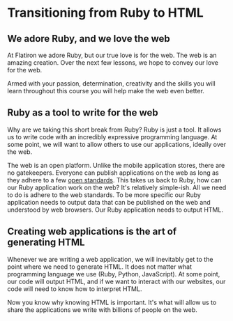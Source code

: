 # Transitioning from Ruby to HTML

## We adore Ruby, and we love the web

At Flatiron we adore Ruby, but our true love is for the web. The web is an amazing creation. Over the next few lessons, we hope to convey our love for the web.

Armed with your passion, determination, creativity and the skills you will learn throughout this course you will help make the web even better.

## Ruby as a tool to write for the web

Why are we taking this short break from Ruby? Ruby is just a tool. It allows us to write code with an incredibly expressive programming language. At some point, we will want to allow others to use our applications, ideally over the web.

The web is an open platform. Unlike the mobile application stores, there are no gatekeepers. Everyone can publish applications on the web as long as they adhere to a few [open standards](https://www.w3.org/standards/).  This takes us back to Ruby, how can our Ruby application work on the web? It's relatively simple-ish. All we need to do is adhere to the web standards. To be more specific our Ruby application needs to output data that can be published on the web and understood by web browsers. Our Ruby application needs to output HTML.

## Creating web applications is the art of generating HTML

Whenever we are writing a web application, we will inevitably get to the point where we need to generate HTML. It does not matter what programming language we use (Ruby, Python, JavaScript). At some point, our code will output HTML, and if we want to interact with our websites, our code will need to know how to interpret HTML.

Now you know why knowing HTML is important. It's what will allow us to share the applications we write with billions of people on the web.
